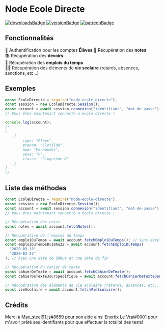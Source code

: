 # Node Ecole Directe

[![downloadsBadge](https://img.shields.io/npm/dt/node-ecole-directe?style=for-the-badge)](https://npmjs.com/node-ecole-directe)
[![versionBadge](https://img.shields.io/npm/v/node-ecole-directe?style=for-the-badge)](https://npmjs.com/node-ecole-directe)
[![patreonBadge](https://img.shields.io/endpoint.svg?url=https%3A%2F%2Fshieldsio-patreon.vercel.app%2Fapi%3Fusername%3DAndroz2091%26type%3Dpledges&style=for-the-badge)](https://patreon.com/Androz2091)

## Fonctionnalités

🔐 Authentification pour les comptes **Élèves** 
📑 Récupération des **notes**  
📚 Récupération des **devoirs**  
📅 Récupération des **emplois du temps**  
🏃🏽 Récupération des éléments de **vie scolaire** (retards, absences, sanctions, etc...)

## Exemples

```js
const EcoleDirecte = require("node-ecole-directe");
const session = new EcoleDirecte.Session();
const account = await session.connexion("identifiant", "mot-de-passe");
// Vous êtes maintenant connecté à école directe !

console.log(account);
/*
[
    {
        type: "Élève",
        prenom: "Clotilde",
        nom: "Fernandez",
        sexe: "F",
        classe: "Cinquième D"
    }
]
*/
```

## Liste des méthodes


```js
const EcoleDirecte = require("node-ecole-directe");
const session = new EcoleDirecte.Session();
const account = await session.connexion("identifiant", "mot-de-passe");
// Vous êtes maintenant connecté à école directe !

// Récupération des notes
const notes = await account.fetchNotes();

// Récupération de l'emploi du temps
const emploiDuTemps = await account.fetchEmploiDuTemps(); // Sans date spécifiée
const emploiDuTempsDu18Au22 = await account.fetchEmploiDuTemps(
  "2020-03-18",
  "2020-03-22"
); // Avec une date de début et une date de fin

// Récupération du cahier de texte
const cahierDeTexte = await account.fetchCahierDeTexte();
const cahierDeTexteJourSpecifique = await account.fetchCahierDeTexteJour("2020-11-01");

// Récupération des éléments de vie scolaire (retards, absences, etc...)
const vieScolaire = await account.fetchVieScolaire();
```

## Crédits

Merci à [Max_steel91.js#8659](https://github.com/Maxsteel91Dev) pour son aide ainsi [Enertix Le Vrai#0001](https://github.com/Christian-Martins) pour m'avoir prêté ses identifiants pour que effectuer la totalité des tests!
